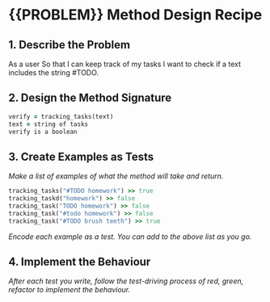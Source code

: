 # {{PROBLEM}} Method Design Recipe

## 1. Describe the Problem
As a user
So that I can keep track of my tasks
I want to check if a text includes the string #TODO.


## 2. Design the Method Signature

```ruby
verify = tracking_tasks(text)
text = string of tasks
verify is a boolean


```

## 3. Create Examples as Tests

_Make a list of examples of what the method will take and return._

```ruby
tracking_tasks("#TODO homework") >> true 
tracking_taskd("homework") >> false 
tracking_task("TODO homework") >> false 
tracking_task("#todo homework") >> false 
tracking_task("#TODO brush teeth") >> true 

```

_Encode each example as a test. You can add to the above list as you go._

## 4. Implement the Behaviour

_After each test you write, follow the test-driving process of red, green, refactor to implement the behaviour._